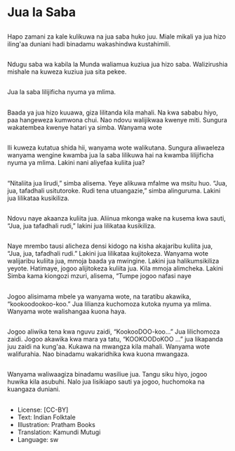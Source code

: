 # Jua la Saba

##
Hapo zamani za kale
kulikuwa na jua saba
huko juu.
Miale mikali ya jua hizo
iling'aa duniani hadi
binadamu wakashindwa
kustahimili.

##
Ndugu saba wa kabila
la Munda waliamua
kuziua jua hizo saba.
Walizirushia mishale na
kuweza kuziua jua sita
pekee.

##
Jua la saba lilijificha
nyuma ya mlima.

##
Baada ya jua hizo
kuuawa, giza lilitanda
kila mahali.
Na kwa sababu hiyo,
paa hangeweza
kumwona chui.
Nao ndovu walijikwaa
kwenye miti.
Sungura wakatembea
kwenye hatari ya
simba. Wanyama wote

##
Ili kuweza kutatua shida
hii, wanyama wote
walikutana.
Sungura aliwaeleza
wanyama wengine
kwamba jua la saba
lilikuwa hai na kwamba
lilijificha nyuma ya
mlima.
Lakini nani aliyefaa
kuliita jua?

##
“Nitaliita jua lirudi,”
simba alisema. Yeye
alikuwa mfalme wa
msitu huo.
“Jua, jua, tafadhali
usitutoroke. Rudi tena
utuangazie,” simba
alinguruma.
Lakini jua lilikataa
kusikiliza.

##
Ndovu naye akaanza
kuliita jua.
Aliinua mkonga wake
na kusema kwa sauti,
“Jua, jua tafadhali rudi,”
lakini jua lilikataa
kusikiliza.

##
Naye mrembo tausi alicheza densi
kidogo na kisha akajaribu kuliita
jua, “Jua, jua, tafadhali rudi.” Lakini
jua lilikataa kujitokeza.
Wanyama wote walijaribu kuliita
jua, mmoja baada ya mwingine.
Lakini jua halikumsikiliza yeyote.
Hatimaye, jogoo alijitokeza kuliita
jua. Kila mmoja alimcheka.
Lakini Simba kama kiongozi mzuri,
alisema, “Tumpe jogoo nafasi naye

##
Jogoo alisimama mbele
ya wanyama wote, na
taratibu akawika,
“kookoodookoo-koo.”
Jua lilianza kuchomoza
kutoka nyuma ya
mlima.
Wanyama wote
walishangaa kuona
haya.

##
Jogoo aliwika tena kwa nguvu zaidi,
“KookooDOO-koo...” Jua lilichomoza
zaidi.
Jogoo akawika kwa mara ya tatu,
“KOOKOODoKOO ...” jua likapanda
juu zaidi na kung'aa.
Kukawa na mwangza kila mahali.
Wanyama wote walifurahia.
Nao binadamu wakaridhika kwa
kuona mwangaza.

##
Wanyama waliwaagiza
binadamu wasiliue jua.
Tangu siku hiyo, jogoo
huwika kila asubuhi.
Nalo jua lisikiapo sauti
ya jogoo, huchomoka
na kuangaza duniani.

##
* License: [CC-BY]
* Text: Indian Folktale
* Illustration: Pratham Books
* Translation: Kamundi Mutugi
* Language: sw
